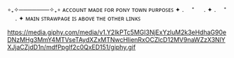 ∘₊✧───────✧₊∘ 
ᴀᴄᴄᴏᴜɴᴛ ᴍᴀᴅᴇ ꜰᴏʀ ᴘᴏɴʏ ᴛᴏᴡɴ ᴘᴜʀᴘᴏꜱᴇꜱ 
✦ . 　⁺ 　 . ✦ . 　⁺ 　 . ✦ 
ᴍᴀɪɴ ꜱᴛʀᴀᴡᴘᴀɢᴇ ɪꜱ ᴀʙᴏᴠᴇ ᴛʜᴇ ᴏᴛʜᴇʀ ʟɪɴᴋꜱ

https://media.giphy.com/media/v1.Y2lkPTc5MGI3NjExYzluM2k3eHdhaG90eDNzMHg3MmY4MTVseTAydXZxMTNwcHlienRxOCZlcD12MV9naWZzX3NlYXJjaCZjdD1n/mdfPpglf2c0QxED151/giphy.gif
